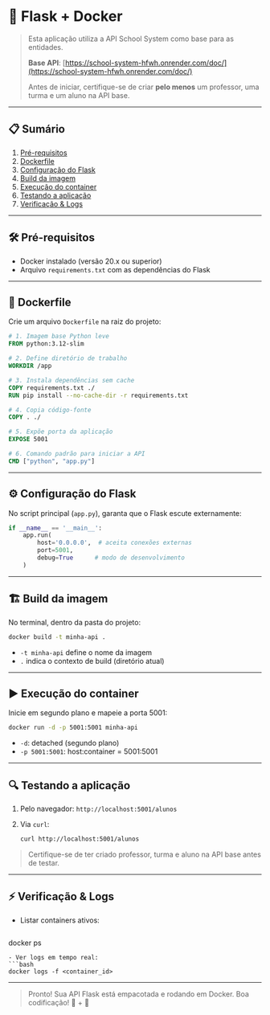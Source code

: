 # 🚀 Flask + Docker

> Esta aplicação utiliza a API School System como base para as entidades.
>
> **Base API**: [https://school-system-hfwh.onrender.com/doc/](https://school-system-hfwh.onrender.com/doc/)
>
> Antes de iniciar, certifique-se de criar **pelo menos** um professor, uma turma e um aluno na API base.

---

## 📋 Sumário

1. [Pré-requisitos](#-pré-requisitos)
2. [Dockerfile](#-dockerfile)
3. [Configuração do Flask](#-configuração-do-flask)
4. [Build da imagem](#-build-da-imagem)
5. [Execução do container](#-execução-do-container)
6. [Testando a aplicação](#-testando-a-aplicação)
7. [Verificação & Logs](#-verificação--logs)

---

## 🛠️ Pré-requisitos

* Docker instalado (versão 20.x ou superior)
* Arquivo `requirements.txt` com as dependências do Flask

---

## 🐳 Dockerfile

Crie um arquivo `Dockerfile` na raiz do projeto:

```dockerfile
# 1. Imagem base Python leve
FROM python:3.12-slim

# 2. Define diretório de trabalho
WORKDIR /app

# 3. Instala dependências sem cache
COPY requirements.txt ./
RUN pip install --no-cache-dir -r requirements.txt

# 4. Copia código-fonte
COPY . ./

# 5. Expõe porta da aplicação
EXPOSE 5001

# 6. Comando padrão para iniciar a API
CMD ["python", "app.py"]
```

---

## ⚙️ Configuração do Flask

No script principal (`app.py`), garanta que o Flask escute externamente:

```python
if __name__ == '__main__':
    app.run(
        host='0.0.0.0',  # aceita conexões externas
        port=5001,
        debug=True      # modo de desenvolvimento
    )
```

---

## 🏗️ Build da imagem

No terminal, dentro da pasta do projeto:

```bash
docker build -t minha-api .
```

* `-t minha-api` define o nome da imagem
* `.` indica o contexto de build (diretório atual)

---

## ▶️ Execução do container

Inicie em segundo plano e mapeie a porta 5001:

```bash
docker run -d -p 5001:5001 minha-api
```

* `-d`: detached (segundo plano)
* `-p 5001:5001`: host\:container = 5001:5001

---

## 🔍 Testando a aplicação

1. Pelo navegador: `http://localhost:5001/alunos`
2. Via `curl`:

   ```bash
   curl http://localhost:5001/alunos
   ```

> Certifique-se de ter criado professor, turma e aluno na API base antes de testar.

---

## ⚡ Verificação & Logs

* Listar containers ativos:

  ```bash
  ```

docker ps

````
- Ver logs em tempo real:
```bash
docker logs -f <container_id>
````

---

> Pronto! Sua API Flask está empacotada e rodando em Docker. Boa codificação! 🐍 + 🐳
